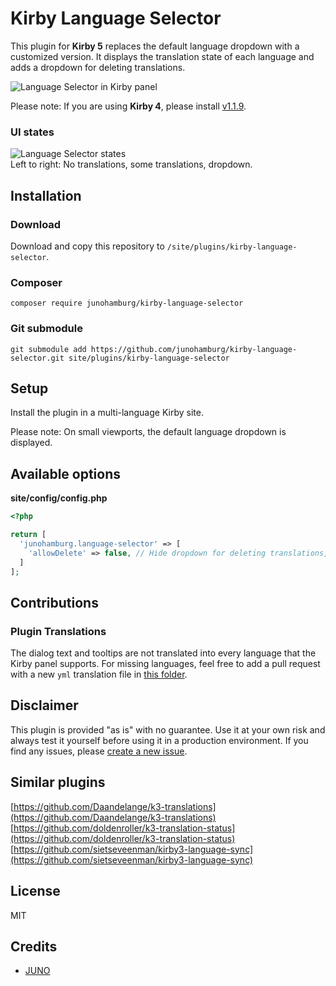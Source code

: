 # Kirby Language Selector

This plugin for **Kirby 5** replaces the default language dropdown with a customized version. It displays the translation state of each language and adds a dropdown for deleting translations.

![Language Selector in Kirby panel](https://github.com/junohamburg/kirby-language-selector/assets/77532479/5beffbc7-22d5-42b8-8026-8e379db6b99f)

Please note: If you are using **Kirby 4**, please install [v1.1.9](https://github.com/junohamburg/kirby-language-selector/releases/tag/1.1.9).

### UI states

![Language Selector states](https://github.com/junohamburg/kirby-language-selector/assets/77532479/8ecb96a9-c406-4664-99c9-44ceb628dfa7)<br>
Left to right: No translations, some translations, dropdown.

## Installation

### Download

Download and copy this repository to `/site/plugins/kirby-language-selector`.

### Composer

```
composer require junohamburg/kirby-language-selector
```

### Git submodule

```
git submodule add https://github.com/junohamburg/kirby-language-selector.git site/plugins/kirby-language-selector
```

## Setup

Install the plugin in a multi-language Kirby site.

Please note: On small viewports, the default language dropdown is displayed.

## Available options

**site/config/config.php**

```php
<?php

return [
  'junohamburg.language-selector' => [
    'allowDelete' => false, // Hide dropdown for deleting translations, default: true
  ]
];
```

## Contributions
### Plugin Translations

The dialog text and tooltips are not translated into every language that the Kirby panel supports. For missing languages, feel free to add a pull request with a new `yml` translation file in [this folder](https://github.com/junohamburg/kirby-language-selector/tree/main/translations).

## Disclaimer

This plugin is provided "as is" with no guarantee. Use it at your own risk and always test it yourself before using it in a production environment. If you find any issues, please [create a new issue](https://github.com/junohamburg/kirby-language-selector/issues/new).

## Similar plugins

[https://github.com/Daandelange/k3-translations](https://github.com/Daandelange/k3-translations)<br>
[https://github.com/doldenroller/k3-translation-status](https://github.com/doldenroller/k3-translation-status)<br>
[https://github.com/sietseveenman/kirby3-language-sync](https://github.com/sietseveenman/kirby3-language-sync)<br>

## License

MIT

## Credits

- [JUNO](https://juno-hamburg.com)
